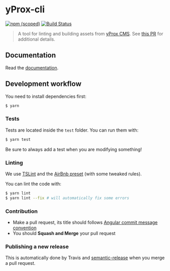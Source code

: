 # yProx-cli

[![npm (scoped)](https://img.shields.io/npm/v/@yproximite/yprox-cli.svg)](https://www.npmjs.com/package/@yproximite/yprox-cli)
[![Build Status](https://travis-ci.com/Yproximite/yProx-cli.svg?token=pNBs2oaRpfxdyhqWf28h&branch=master)](https://travis-ci.com/Yproximite/yProx-cli)

> A tool for linting and building assets from [yProx CMS](https://github.com/Yproximite/yProx).
> See [this PR](https://github.com/Yproximite/yProx/pull/4654) for additional details.

## Documentation

Read the [documentation](https://yprox-cli.netlify.com/).

## Development workflow

You need to install dependencies first:

```bash
$ yarn
```

### Tests

Tests are located inside the `test` folder. You can run them with:

```bash
$ yarn test
```

Be sure to always add a test when you are modifying something!

### Linting

We use [TSLint](https://palantir.github.io/tslint) and the [AirBnb preset](https://github.com/progre/tslint-config-airbnb) (with some tweaked rules).

You can lint the code with:

```bash
$ yarn lint
$ yarn lint --fix # will automatically fix some errors
```

### Contribution

- Make a pull request, its title should follows [Angular commit message convention](https://github.com/angular/angular/blob/master/CONTRIBUTING.md#commit-message-format)
- You should **Squash and Merge** your pull request

### Publishing a new release

This is automatically done by Travis and [semantic-release](https://github.com/semantic-release/semantic-release) when you merge a pull request.
